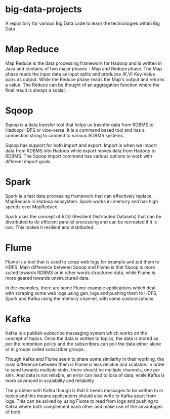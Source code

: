 # big-data-projects
A repository for various Big Data code to learn the technologies within Big Data

# Map Reduce

Map Reduce is the data processing framework for Hadoop and is written in Java and contains of two major phases - Map and Reduce phase. The Map phase reads the input data as input splits and produces (K,V) Key-Value pairs as output. While the Reduce phase reads the Map's output and returns a value. The Reduce can be thought of an aggregation function where the final result is always a scalar. 

# Sqoop

Sqoop is a data transfer tool that helps us trasnfer data from RDBMS to Hadoop/HDFS or vice-versa. It is a command based tool and has a connection string to connect to various RDBMS systems.

Sqoop has support for both import and export. Import is when we import data from RDBMS into Hadoop while export moves data from Hadoop to RDBMS. The Sqoop import command has various options to work with different import goals.

# Spark

Spark is a fast data processing framework that can effectively replace MapReduce in Hadoop ecosystem. Spark works in-memory and has high speeds over MapReduce. 

Spark uses the concept of RDD (Resilient Distributed Datasets) that can be distributed to do efficient parallel processing and can be recreated if it is lost. This makes it resilient and distributed. 

# Flume
Flume is a tool that is used to scrap web logs for example and put them to HDFS. Main difference between Sqoop and Flume is that Sqoop is more suited towards RDBMS or in other words structured data, while Flume is more geared towards unstructured data. 

In the examples, there are some Flume example applications which deal with scraping some web logs using gen_logs and pushing them to HDFS, Spark and Kafka using the memory channel, with some customizations. 

# Kafka

Kafka is a publish-subscribe messaging system which works on the concept of topics. Once the data is written to topics, the data is stored as per the rentention policy and the subscribers can poll the data either alone or in groups called subscriber groups.

Though Kafka and Flume seem to share some similarity in their working, the main difference between them is Flume is less reliable and scalable. In order to send towards multiple sinks, there should be multiple channels, one per sink. And data is not reliable, an error can lead to loss of data, while Kafka is more advanced in scalability and reliability

The problem with Kafka though is that it needs messages to be written to in topics and this means applications should also write to Kafka apart from logs. This can be solved by using Flume to read from logs and pushing to Kafka where both complement each other and make use of the advantages of both.

